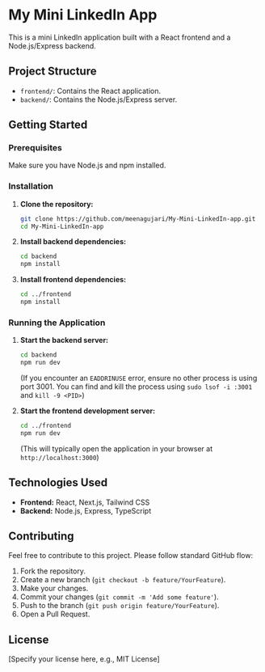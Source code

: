 # My Mini LinkedIn App

This is a mini LinkedIn application built with a React frontend and a Node.js/Express backend.

## Project Structure

- `frontend/`: Contains the React application.
- `backend/`: Contains the Node.js/Express server.

## Getting Started

### Prerequisites

Make sure you have Node.js and npm installed.

### Installation

1.  **Clone the repository:**

    ```bash
    git clone https://github.com/meenagujari/My-Mini-LinkedIn-app.git
    cd My-Mini-LinkedIn-app
    ```

2.  **Install backend dependencies:**

    ```bash
    cd backend
    npm install
    ```

3.  **Install frontend dependencies:**

    ```bash
    cd ../frontend
    npm install
    ```

### Running the Application

1.  **Start the backend server:**

    ```bash
    cd backend
    npm run dev
    ```

    (If you encounter an `EADDRINUSE` error, ensure no other process is using port 3001. You can find and kill the process using `sudo lsof -i :3001` and `kill -9 <PID>`)

2.  **Start the frontend development server:**

    ```bash
    cd ../frontend
    npm run dev
    ```

    (This will typically open the application in your browser at `http://localhost:3000`)

## Technologies Used

-   **Frontend:** React, Next.js, Tailwind CSS
-   **Backend:** Node.js, Express, TypeScript

## Contributing

Feel free to contribute to this project. Please follow standard GitHub flow:

1.  Fork the repository.
2.  Create a new branch (`git checkout -b feature/YourFeature`).
3.  Make your changes.
4.  Commit your changes (`git commit -m 'Add some feature'`).
5.  Push to the branch (`git push origin feature/YourFeature`).
6.  Open a Pull Request.

## License

[Specify your license here, e.g., MIT License]